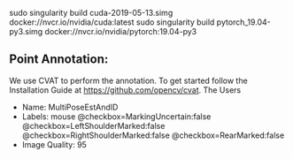 sudo singularity build cuda-2019-05-13.simg docker://nvcr.io/nvidia/cuda:latest
sudo singularity build pytorch_19.04-py3.simg docker://nvcr.io/nvidia/pytorch:19.04-py3


## Point Annotation:

We use CVAT to perform the annotation. To get started follow the Installation Guide at
https://github.com/opencv/cvat. The Users

* Name: MultiPoseEstAndID
* Labels: mouse @checkbox=MarkingUncertain:false @checkbox=LeftShoulderMarked:false @checkbox=RightShoulderMarked:false @checkbox=RearMarked:false
* Image Quality: 95
